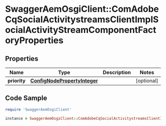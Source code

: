 # SwaggerAemOsgiClient::ComAdobeCqSocialActivitystreamsClientImplSocialActivityStreamComponentFactoryProperties

## Properties

Name | Type | Description | Notes
------------ | ------------- | ------------- | -------------
**priority** | [**ConfigNodePropertyInteger**](ConfigNodePropertyInteger.md) |  | [optional] 

## Code Sample

```ruby
require 'SwaggerAemOsgiClient'

instance = SwaggerAemOsgiClient::ComAdobeCqSocialActivitystreamsClientImplSocialActivityStreamComponentFactoryProperties.new(priority: null)
```


